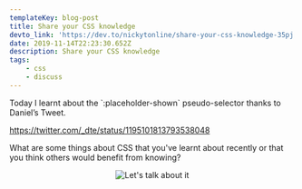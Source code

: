 ```yaml
---
templateKey: blog-post
title: Share your CSS knowledge
devto_link: 'https://dev.to/nickytonline/share-your-css-knowledge-35pj'
date: 2019-11-14T22:23:30.652Z
description: Share your CSS knowledge
tags:
    - css
    - discuss
---
```


Today I learnt about the \`:placeholder-shown\` pseudo-selector thanks to Daniel’s Tweet.

https://twitter.com/_dte/status/1195101813793538048

What are some things about CSS that you've learnt about recently or that you think others would benefit from knowing?

<center>

![Let's talk about it](https://media.giphy.com/media/WqLmcthJ7AgQKwYJbb/giphy.gif)

</center>
